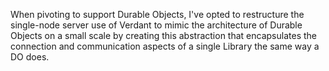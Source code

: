 When pivoting to support Durable Objects, I've opted to restructure the single-node server use of Verdant to mimic the architecture of Durable Objects on a small scale by creating this abstraction that encapsulates the connection and communication aspects of a single Library the same way a DO does.
